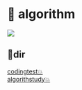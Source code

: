 # 📌 algorithm

<a href src = "https://pdg0526.tistory.com/category/algorithm"><img src = "https://cdn2.iconfinder.com/data/icons/artificial-intelligence-52/48/bl_1648_Brain_artificial_intelligence_face_computer_processor_connections-256.png">
</a>
<br>

## 📁dir

[codingtest💥](codingtest/README.md)
<br/>
[algorithstudy💥](algorithmstudy/README.md)
